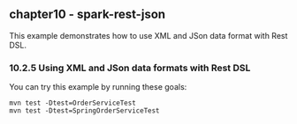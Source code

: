 chapter10 - spark-rest-json
---------------------------

This example demonstrates how to use XML and JSon data format with Rest DSL.

### 10.2.5 Using XML and JSon data formats with Rest DSL

You can try this example by running these goals:

    mvn test -Dtest=OrderServiceTest
    mvn test -Dtest=SpringOrderServiceTest
